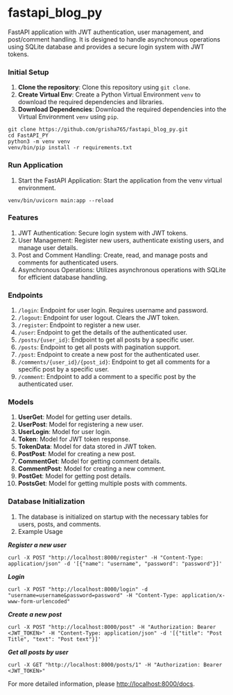 # fastapi_blog_py
FastAPI application with JWT authentication, user management, and post/comment handling. It is designed to handle asynchronous operations using SQLite database and provides a secure login system with JWT tokens.

### Initial Setup

1. **Clone the repository**: Clone this repository using `git clone`.
2. **Create Virtual Env**: Create a Python Virtual Environment `venv` to download the required dependencies and libraries.
3. **Download Dependencies**: Download the required dependencies into the Virtual Environment `venv` using `pip`.

```shell
git clone https://github.com/grisha765/fastapi_blog_py.git
cd FastAPI_PY
python3 -m venv venv
venv/bin/pip install -r requirements.txt
```

### Run Application

1. Start the FastAPI Application: Start the application from the venv virtual environment.

```shell
venv/bin/uvicorn main:app --reload
```

### Features

1. JWT Authentication: Secure login system with JWT tokens.
2. User Management: Register new users, authenticate existing users, and manage user details.
3. Post and Comment Handling: Create, read, and manage posts and comments for authenticated users.
3. Asynchronous Operations: Utilizes asynchronous operations with SQLite for efficient database handling.

### Endpoints

1. `/login`: Endpoint for user login. Requires username and password.
2. `/logout`: Endpoint for user logout. Clears the JWT token.
3. `/register`: Endpoint to register a new user.
4. `/user`: Endpoint to get the details of the authenticated user.
4. `/posts/{user_id}`: Endpoint to get all posts by a specific user.
5. `/posts`: Endpoint to get all posts with pagination support.
5. `/post`: Endpoint to create a new post for the authenticated user.
6. `/comments/{user_id}/{post_id}`: Endpoint to get all comments for a specific post by a specific user.
7. `/comment`: Endpoint to add a comment to a specific post by the authenticated user.

### Models

1. **UserGet**: Model for getting user details.
2. **UserPost**: Model for registering a new user.
3. **UserLogin**: Model for user login.
4. **Token**: Model for JWT token response.
5. **TokenData**: Model for data stored in JWT token.
6. **PostPost**: Model for creating a new post.
7. **CommentGet**: Model for getting comment details.
8. **CommentPost**: Model for creating a new comment.
9. **PostGet**: Model for getting post details.
10. **PostsGet**: Model for getting multiple posts with comments.

### Database Initialization

1. The database is initialized on startup with the necessary tables for users, posts, and comments.
2. Example Usage

***Register a new user***

```shell
curl -X POST "http://localhost:8000/register" -H "Content-Type: application/json" -d '[{"name": "username", "password": "password"}]'
```

***Login***

```shell
curl -X POST "http://localhost:8000/login" -d "username=username&password=password" -H "Content-Type: application/x-www-form-urlencoded"
```

***Create a new post***

```shell
curl -X POST "http://localhost:8000/post" -H "Authorization: Bearer <JWT_TOKEN>" -H "Content-Type: application/json" -d '[{"title": "Post Title", "text": "Post text"}]'
```

***Get all posts by user***

```shell
curl -X GET "http://localhost:8000/posts/1" -H "Authorization: Bearer <JWT_TOKEN>"
```

For more detailed information, please <http://localhost:8000/docs>.
